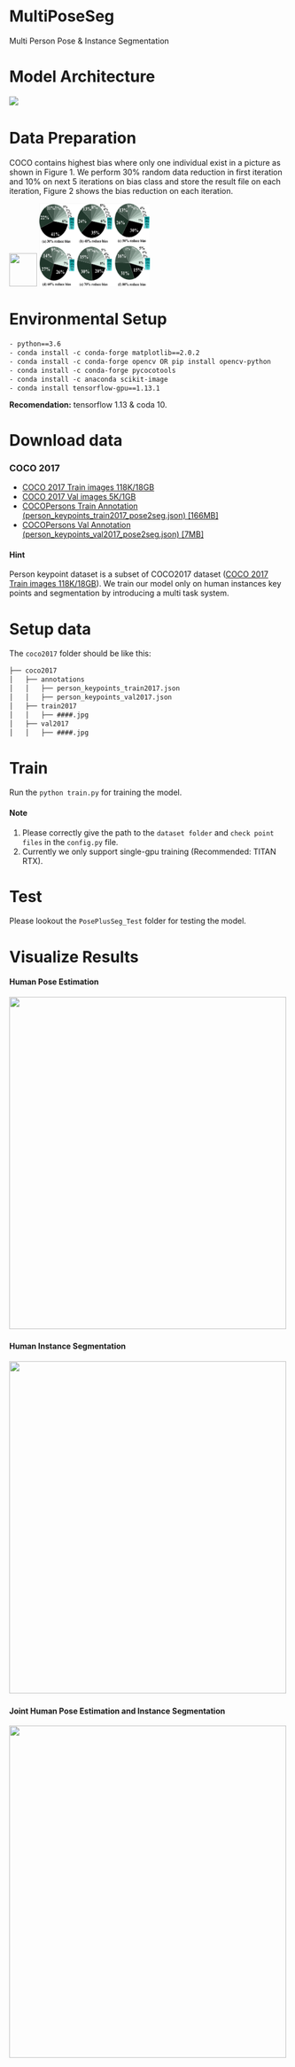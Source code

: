 # MultiPoseSeg
Multi Person Pose &amp; Instance Segmentation

# Model Architecture 
![](demo_result/0001.png)
# Data Preparation
COCO contains highest bias where only one individual exist in a picture as shown in Figure 1. We perform 30% random data reduction in first iteration and 10% on next 5 iterations on bias class and store the result file on each iteration, Figure 2 shows the bias reduction on each iteration.

<img src="Results/COCO.Orig.png" width="50" height="60">
<img src="Results/COCO_reduce.png" width="200" height="150">

# Environmental Setup

```
- python==3.6
- conda install -c conda-forge matplotlib==2.0.2
- conda install -c conda-forge opencv OR pip install opencv-python
- conda install -c conda-forge pycocotools
- conda install -c anaconda scikit-image
- conda install tensorflow-gpu==1.13.1
```

**Recomendation:** tensorflow 1.13 & coda 10.

# Download data

### COCO 2017

- [COCO 2017 Train images 118K/18GB](http://images.cocodataset.org/zips/train2017.zip)
- [COCO 2017 Val images 5K/1GB](http://images.cocodataset.org/zips/val2017.zip)
- [COCOPersons Train Annotation (person_keypoints_train2017_pose2seg.json) [166MB]](https://github.com/liruilong940607/Pose2Seg/releases/download/data/person_keypoints_train2017_pose2seg.json)
- [COCOPersons Val Annotation (person_keypoints_val2017_pose2seg.json) [7MB]](https://github.com/liruilong940607/Pose2Seg/releases/download/data/person_keypoints_val2017_pose2seg.json)

#### Hint 

Person keypoint dataset is a subset of COCO2017 dataset ([COCO 2017 Train images 118K/18GB](http://images.cocodataset.org/annotations/annotations_trainval2017.zip)). We train our model only on human instances key points and segmentation by introducing a multi task system. 


# Setup data

The `coco2017` folder should be like this:
``` 
├── coco2017
│   ├── annotations  
│   │   ├── person_keypoints_train2017.json 
│   │   ├── person_keypoints_val2017.json 
│   ├── train2017  
│   │   ├── ####.jpg  
│   ├── val2017  
│   │   ├── ####.jpg  

```

# Train

 Run the `python train.py` for training the model. 

#### Note

1. Please correctly give the path to the `dataset folder` and `check point files` in the `config.py` file. 
2. Currently we only support single-gpu training (Recommended: TITAN RTX).

# Test

Please lookout the `PosePlusSeg_Test` folder for testing the model. 

# Visualize Results

#### Human Pose Estimation
<img src="demo_result/pose.png" width="500" height="600">

#### Human Instance Segmentation

<img src="demo_result/seg.png" width="500" height="600">

#### Joint Human Pose Estimation and Instance Segmentation

<img src="demo_result/PosePlusSeg.png" width="500" height="600">
